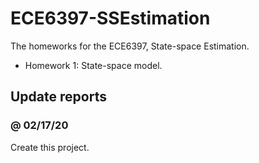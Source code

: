 # ECE6397-SSEstimation

The homeworks for the ECE6397, State-space Estimation.

* Homework 1: State-space model.

## Update reports

### @ 02/17/20

Create this project.
